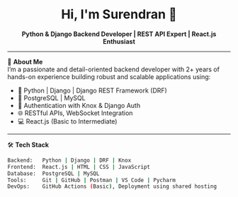 <h1 align="center">Hi, I'm Surendran 👋</h1>

<p align="center">
  <strong>Python & Django Backend Developer | REST API Expert | React.js Enthusiast</strong>
</p>

---

🎯 **About Me**  
I’m a passionate and detail-oriented backend developer with 2+ years of hands-on experience building robust and scalable applications using:

- 🐍 Python | Django | Django REST Framework (DRF)
- 💾 PostgreSQL | MySQL
- 🔐 Authentication with Knox & Django Auth
- 🌐 RESTful APIs, WebSocket Integration
- 💻 React.js (Basic to Intermediate)

---

🛠️ **Tech Stack**
```bash
Backend:   Python | Django | DRF | Knox
Frontend:  React.js | HTML | CSS | JavaScript
Database:  PostgreSQL | MySQL
Tools:     Git | GitHub | Postman | VS Code | Pycharm
DevOps:    GitHub Actions (Basic), Deployment using shared hosting

